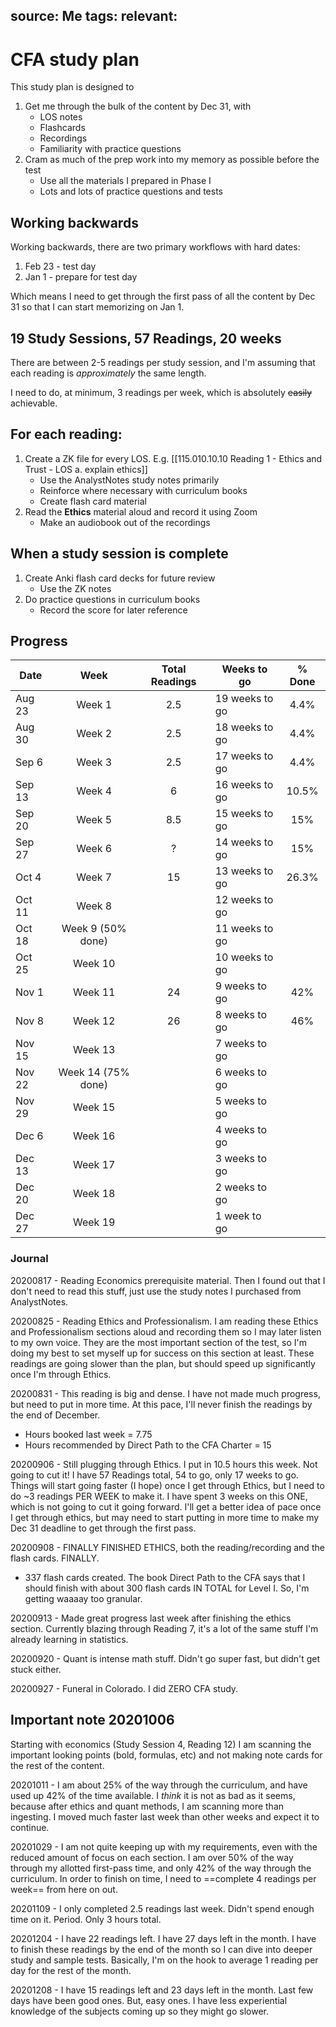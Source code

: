 source: Me
tags: 
relevant: 
- 

# CFA study plan

This study plan is designed to
1. Get me through the bulk of the content by Dec 31, with 
	- LOS notes
	- Flashcards
	- Recordings
	- Familiarity with practice questions
2. Cram as much of the prep work into my memory as possible before the test
	- Use all the materials I prepared in Phase I
	- Lots and lots of practice questions and tests

## Working backwards

Working backwards, there are two primary workflows with hard dates:
1. Feb 23 - test day
2. Jan 1 - prepare for test day

Which means I need to get through the first pass of all the content by Dec 31 so that I can start memorizing on Jan 1.

## 19 Study Sessions, 57 Readings, 20 weeks

There are between 2-5 readings per study session, and I'm assuming that each reading is _approximately_ the same length.

I need to do, at minimum, 3 readings per week, which is absolutely ~~easily~~ achievable. 

## For each reading:

1. Create a ZK file for every LOS. E.g. [[115.010.10.10 Reading 1 - Ethics and Trust - LOS a. explain ethics]]
	- Use the AnalystNotes study notes primarily
	- Reinforce where necessary with curriculum books
	- Create flash card material
2. Read the **Ethics** material aloud and record it using Zoom
	- Make an audiobook out of the recordings

## When a study session is complete

1. Create Anki flash card decks for future review
	- Use the ZK notes
2. Do practice questions in curriculum books
	- Record the score for later reference


## Progress

| Date 		| Week | Total Readings | Weeks to go | % Done |
|---------| :----: | :----: | --- | :---: | 
| Aug 23 |  Week 1 |  2.5 | 19 weeks to go | 4.4% |
| Aug 30 | Week 2 |  2.5 | 18 weeks to go | 4.4% |
| Sep 6 | Week 3 |  2.5 | 17 weeks to go | 4.4% |
| Sep 13 | Week 4 |  6 | 16 weeks to go | 10.5% |
| Sep 20 | Week 5 |  8.5 | 15 weeks to go | 15% |
| Sep 27 | Week 6 |  ? | 14 weeks to go | 15% |
| Oct 4 | Week 7 | 15 | 13 weeks to go | 26.3% |
| Oct 11 | Week 8 | | 12 weeks to go |
| Oct 18 | Week 9 (50% done) | | 11 weeks to go |
| Oct 25 | Week 10 | | 10 weeks to go |
| Nov 1 | Week 11 | 24 | 9 weeks to go | 42% |
| Nov 8 | Week 12 | 26 | 8 weeks to go | 46% |
| Nov 15 | Week 13 | | 7 weeks to go |
| Nov 22 | Week 14 (75% done) | | 6 weeks to go |
| Nov 29 | Week 15 | | 5 weeks to go |
| Dec 6 | Week 16 | | 4 weeks to go |
| Dec 13 | Week 17 | |3 weeks to go |
| Dec 20 | Week 18 | | 2 weeks to go |
| Dec 27 | Week 19 | | 1 week to go |


### Journal
20200817 - Reading Economics prerequisite material. Then I found out that I don't need to read this stuff, just use the study notes I purchased from AnalystNotes.

20200825 - Reading Ethics and Professionalism. I am reading these Ethics and Professionalism sections aloud and recording them so I may later listen to my own voice. They are the most important section of the test, so I'm doing my best to set myself up for success on this section at least. These readings are going slower than the plan, but should speed up significantly once I'm through Ethics.

20200831 - This reading is big and dense. I have not made much progress, but need to put in more time. At this pace, I'll never finish the readings by the end of December. 
- Hours booked last week = 7.75
- Hours recommended by Direct Path to the CFA Charter = 15

20200906 - Still plugging through Ethics. I put in 10.5 hours this week. Not going to cut it! I have 57 Readings total, 54 to go, only 17 weeks to go. Things will start going faster (I hope) once I get through Ethics, but I need to do ~3 readings PER WEEK to make it. I have spent 3 weeks on this ONE, which is not going to cut it going forward. I'll get a better idea of pace once I get through ethics, but may need to start putting in more time to make my Dec 31 deadline to get through the first pass.

20200908 - FINALLY FINISHED ETHICS, both the reading/recording and the flash cards. FINALLY. 
- 337 flash cards created. The book Direct Path to the CFA says that I should finish with about 300 flash cards IN TOTAL for Level I. So, I'm getting waaaay too granular.

20200913 - Made great progress last week after finishing the ethics section. Currently blazing through Reading 7, it's a lot of the same stuff I'm already learning in statistics.

20200920 - Quant is intense math stuff. Didn't go super fast, but didn't get stuck either.

20200927 - Funeral in Colorado. I did ZERO CFA study.

## Important note 20201006
Starting with economics (Study Session 4, Reading 12) I am scanning the important looking points (bold, formulas, etc) and not making note cards for the rest of the content.

20201011 - I am about 25% of the way through the curriculum, and have used up 42% of the time available. I _think_ it is not as bad as it seems, because after ethics and quant methods, I am scanning more than ingesting. I moved much faster last week than other weeks and expect it to continue.

20201029 - I am not quite keeping up with my requirements, even with the reduced amount of focus on each section. I am over 50% of the way through my allotted first-pass time, and only 42% of the way through the curriculum. In order to finish on time, I need to ==complete 4 readings per week== from here on out.

20201109 - I only completed 2.5 readings last week. Didn't spend enough time on it. Period. Only 3 hours total.


20201204 - I have 22 readings left. I have 27 days left in the month. I have to finish these readings by the end of the month so I can dive into deeper study and sample tests. Basically, I'm on the hook to average 1 reading per day for the rest of the month.

20201208 - I have 15 readings left and 23 days left in the month. Last few days have been good ones. But, easy ones. I have less experiential knowledge of the subjects coming up so they might go slower.

